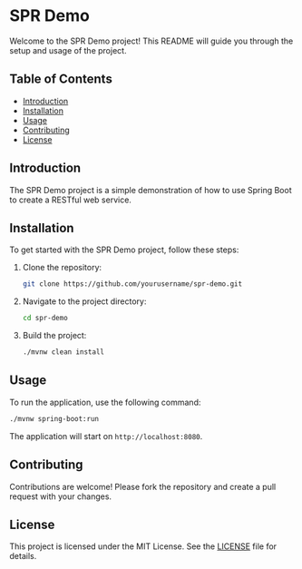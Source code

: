 # SPR Demo

Welcome to the SPR Demo project! This README will guide you through the setup and usage of the project.

## Table of Contents
- [Introduction](#introduction)
- [Installation](#installation)
- [Usage](#usage)
- [Contributing](#contributing)
- [License](#license)

## Introduction
The SPR Demo project is a simple demonstration of how to use Spring Boot to create a RESTful web service.

## Installation
To get started with the SPR Demo project, follow these steps:

1. Clone the repository:
    ```bash
    git clone https://github.com/yourusername/spr-demo.git
    ```
2. Navigate to the project directory:
    ```bash
    cd spr-demo
    ```
3. Build the project:
    ```bash
    ./mvnw clean install
    ```

## Usage
To run the application, use the following command:
```bash
./mvnw spring-boot:run
```
The application will start on `http://localhost:8080`.

## Contributing
Contributions are welcome! Please fork the repository and create a pull request with your changes.

## License
This project is licensed under the MIT License. See the [LICENSE](LICENSE) file for details.